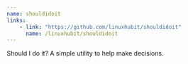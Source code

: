 ```yaml
---
name: shouldidoit
links: 
    - link: "https://github.com/linuxhubit/shouldidoit"
      name: /linuxhubit/shouldidoit
---
```

<p>Should I do it? A simple utility to help make decisions.</p>